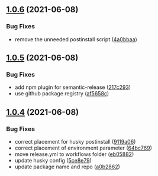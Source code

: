 ## [1.0.6](https://github.com/abillionveg/react-moengage/compare/v1.0.5...v1.0.6) (2021-06-08)


### Bug Fixes

* remove the unneeded postinstall script ([4a0bbaa](https://github.com/abillionveg/react-moengage/commit/4a0bbaa74b33a16605bcc6cfb6e49ee763fa23d7))

## [1.0.5](https://github.com/abillionveg/react-moengage/compare/v1.0.4...v1.0.5) (2021-06-08)


### Bug Fixes

* add npm plugin for semantic-release ([217c293](https://github.com/abillionveg/react-moengage/commit/217c2932523365a652fa65d6b1333452647f1eb3))
* use github package registry ([af5658c](https://github.com/abillionveg/react-moengage/commit/af5658cf118ccaaea63493db7bf26f78c5e94601))

## [1.0.4](https://github.com/abillionveg/react-moengage/compare/v1.0.3...v1.0.4) (2021-06-08)


### Bug Fixes

* correct placement for husky postinstall ([9119a06](https://github.com/abillionveg/react-moengage/commit/9119a0663ba4bd97bd263dd45476a60db68b5d57))
* correct placement of environment parameter ([64bc769](https://github.com/abillionveg/react-moengage/commit/64bc76917168546aa83ef13b8b89f180af2feda8))
* move release.yml to workflows folder ([eb05882](https://github.com/abillionveg/react-moengage/commit/eb058820153b43166ec974fbd807136796bbe6cd))
* update husky config ([5ce8e79](https://github.com/abillionveg/react-moengage/commit/5ce8e796314057c57f96e1f06105a865edc62208))
* update package name and repo ([a0b2862](https://github.com/abillionveg/react-moengage/commit/a0b28625f17b370f1a62fd61f06ec8db097d7af7))
